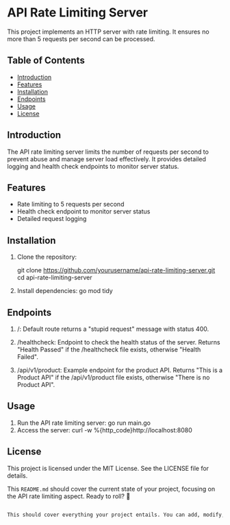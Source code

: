 # API Rate Limiting Server

This project implements an HTTP server with rate limiting. It ensures no more than 5 requests per second can be processed.

## Table of Contents
- [Introduction](#introduction)
- [Features](#features)
- [Installation](#installation)
- [Endpoints](#endpoints)
- [Usage](#usage)
- [License](#license)

## Introduction
The API rate limiting server limits the number of requests per second to prevent abuse and manage server load effectively. It provides detailed logging and health check endpoints to monitor server status.

## Features
- Rate limiting to 5 requests per second
- Health check endpoint to monitor server status
- Detailed request logging

## Installation
1. Clone the repository:

   git clone https://github.com/yourusername/api-rate-limiting-server.git
   cd api-rate-limiting-server
   
2. Install dependencies:
   go mod tidy

## Endpoints
1. /: Default route returns a "stupid request" message with status 400.

2. /healthcheck: Endpoint to check the health status of the server. Returns "Health Passed" if the /healthcheck file exists, otherwise "Health Failed".

3. /api/v1/product: Example endpoint for the product API. Returns "This is a Product API" if the /api/v1/product file exists, otherwise "There is no Product API".

## Usage
1. Run the API rate limiting server:
   go run main.go
2. Access the server:
   curl -w %{http_code}http://localhost:8080
   



## License
This project is licensed under the MIT License. See the LICENSE file for details.

This `README.md` should cover the current state of your project, focusing on the API rate limiting aspect. Ready to roll? 🚀
```markdown

This should cover everything your project entails. You can add, modify, or remove sections as needed. 🚀
